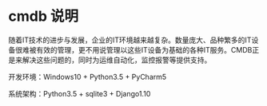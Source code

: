# cmdb 说明



随着IT技术的进步与发展，企业的IT环境越来越复杂。数量庞大、品种繁多的IT设备很难被有效的管理，更不用说管理以这些IT设备为基础的各种IT服务。CMDB正是来解决这些问题的，同时为运维自动化，监控报警等提供支持。

开发环境：Windows10 + Python3.5 + PyCharm5

系统架构：Python3.5 + sqlite3 + Django1.10


